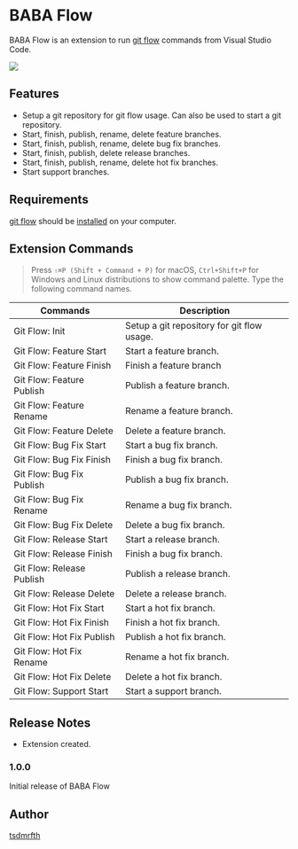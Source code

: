 # BABA Flow

BABA Flow is an extension to run [git flow](https://github.com/nvie/gitflow) commands from Visual Studio Code.

![](https://github.com/tsdmrfth/baba-flow/blob/feature/build_extension/images/tutorial.gif)

## Features

- Setup a git repository for git flow usage. Can also be used to start a git repository.
- Start, finish, publish, rename, delete feature branches.
- Start, finish, publish, rename, delete bug fix branches.
- Start, finish, publish, delete release branches.
- Start, finish, publish, rename, delete hot fix branches.
- Start support branches.

## Requirements

[git flow](https://github.com/nvie/gitflow) should be [installed](https://goo.gl/M2Ai1a) on your computer.

## Extension Commands

> Press `⇧⌘P (Shift + Command + P)` for macOS, `Ctrl+Shift+P` for Windows and Linux distributions to show command palette. Type the following command names.

| Commands |      Description       |
|----------|---------------|
|Git Flow: Init|Setup a git repository for git flow usage.|
|Git Flow: Feature Start|Start a feature branch.|
|Git Flow: Feature Finish| Finish a feature branch|
|Git Flow: Feature Publish|Publish a feature branch.|
|Git Flow: Feature Rename|Rename a feature branch.|
|Git Flow: Feature Delete|Delete a feature branch.|
|Git Flow: Bug Fix Start|Start a bug fix branch.|
|Git Flow: Bug Fix Finish|Finish a bug fix branch.|
|Git Flow: Bug Fix Publish|Publish a bug fix branch.|
|Git Flow: Bug Fix Rename|Rename a bug fix branch.|
|Git Flow: Bug Fix Delete|Delete a bug fix branch.|
|Git Flow: Release Start|Start a release branch.|
|Git Flow: Release Finish|Finish a bug fix branch.|
|Git Flow: Release Publish|Publish a release branch.|
|Git Flow: Release Delete|Delete a release branch.|
|Git Flow: Hot Fix Start|Start a hot fix branch.|
|Git Flow: Hot Fix Finish|Finish a hot fix branch.|
|Git Flow: Hot Fix Publish|Publish a hot fix branch.|
|Git Flow: Hot Fix Rename|Rename a hot fix branch.|
|Git Flow: Hot Fix Delete|Delete a hot fix branch.|
|Git Flow: Support Start|Start a support branch.|

## Release Notes

- Extension created.

### 1.0.0

Initial release of BABA Flow

## Author
[tsdmrfth](https://github.com/tsdmrfth)
